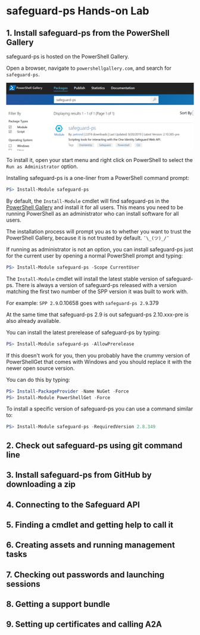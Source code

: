 # safeguard-ps Hands-on Lab

## 1. Install safeguard-ps from the PowerShell Gallery

safeguard-ps is hosted on the PowerShell Gallery.

Open a browser, navigate to `powershellgallery.com`, and search for
`safeguard-ps`.

![PowerShell Gallery](img/gallery.png)

To install it, open your start menu and right click on PowerShell to select the
`Run as Administrator` option.

Installing safeguard-ps is a one-liner from a PowerShell command prompt:

```PowerShell
PS> Install-Module safeguard-ps
```

By default, the `Install-Module` cmdlet will find safeguard-ps in the
[PowerShell Gallery](https://www.powershellgallery.com/) and install it for all
users. This means you need to be running PowerShell as an administrator who can
install software for all users.

The installation process will prompt you as to whether you want to trust the
PowerShell Gallery, because it is not trusted by default. `¯\_(ツ)_/¯`

If running as administrator is not an option, you can install safeguard-ps just
for the current user by opening a normal PowerShell prompt and typing:

```PowerShell
PS> Install-Module safeguard-ps -Scope CurrentUser
```

The `Install-Module` cmdlet will install the latest stable version of
safeguard-ps. There is always a version of safeguard-ps released with a version
matching the first two number of the SPP version it was built to work with.

For example: `SPP 2.9`.0.10658 goes with `safeguard-ps 2.9`.379

At the same time that safeguard-ps 2.9 is out safeguard-ps 2.10.xxx-pre is also
already available.

You can install the latest prerelease of safeguard-ps by typing:

```PowerShell
PS> Install-Module safeguard-ps -AllowPrerelease
```

If this doesn't work for you, then you probably have the crummy version of
PowerShellGet that comes with Windows and you should replace it with the newer
open source version.

You can do this by typing:

```PowerShell
PS> Install-PackageProvider -Name NuGet -Force
PS> Install-Module PowerShellGet -Force
```

To install a specific version of safeguard-ps you can use a command similar to:

```PowerShell
PS> Install-Module safeguard-ps -RequiredVersion 2.8.349
```

## 2. Check out safeguard-ps using git command line



## 3. Install safeguard-ps from GitHub by downloading a zip



## 4. Connecting to the Safeguard API



## 5. Finding a cmdlet and getting help to call it



## 6. Creating assets and running management tasks



## 7. Checking out passwords and launching sessions



## 8. Getting a support bundle



## 9. Setting up certificates and calling A2A

